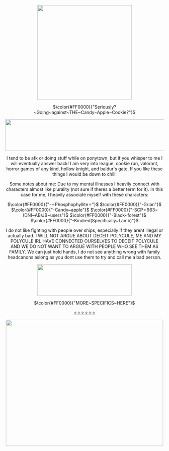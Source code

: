 <p align="center">
  <img width="300" height="300" src="https://s14.gifyu.com/images/bxHm2.gif">
</p>
<p align=" center">
  $\color{#FF0000}{"Seriously?~Going~against~THE~Candy~Apple~Cookie?"}$
<p align="center">
  <img width="900" height="100" src="https://s14.gifyu.com/images/bxHmx.png">
</p>

<p align=" center">
I tend to be afk or doing stuff while on ponytown, but if you whisper to me I will eventually answer back! I am very into league, cookie run, valorant, horror games of any kind, hollow knight, and baldur's gate. If you like these things I would be down to chill!
<p align=" center">
Some notes about me: Due to my mental illnesses I heavily connect with characters almost like plurality (not sure if theres a better term for it). In this case for me, I heavily associate myself with these characters:
<p align=" center">
$\color{#FF0000}{"-✧Phosphophyllite✧"}$
$\color{#FF0000}{"-Grian"}$
$\color{#FF0000}{"-Candy~apple"}$
$\color{#FF0000}{"-SCP✧963~(DNI~AB/JB~users"}$
$\color{#FF0000}{"-Black~forest"}$
$\color{#FF0000}{"-Kindred(Specifically~Lamb)"}$

<p align=" center">
I do not like fighting with people over ships, especially if they arent illegal or actually bad. I WILL NOT ARGUE ABOUT DECEIT POLYCULE, ME AND MY POLYCULE IRL HAVE CONNECTED OURSELVES TO DECEIT POLYCULE AND WE DO NOT WANT TO ARGUE WITH PEOPLE WHO SEE THEM AS FAMILY. We can just hold hands, I do not see anything wrong with family headcanons aslong as you dont use them to try and call me a bad person.

<p align="center">
  <img width="300" height="100" src="https://s14.gifyu.com/images/bxHqv.png">
</p>

<p align=" center">
$\color{#FF0000}{"MORE~SPECIFICS~HERE"}$

<p align=" center">
<a href="https://dr-prince.carrd.co/">✧✧✧✧✧✧</a>
  
<p align="center">
  <img width="500" height="400" src="https://s14.gifyu.com/images/bxH7l.gif">
</p>




